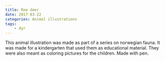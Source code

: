 ```yaml
---
title: Roe deer
date: 2017-03-22
categories: Animal illustrations
tags:
    - dyr
---
```

This animal illustration was made as part of a series on norwegian fauna. It was made for a kindergarten that used them as educational material. They were also meant as coloring pictures for the children. Made with pen.